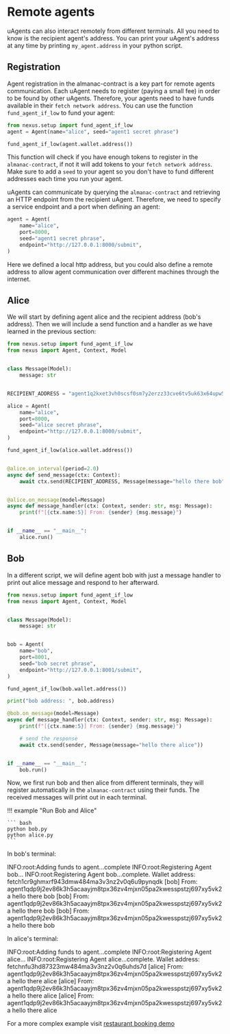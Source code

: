 # Remote agents

uAgents can also interact remotely from different terminals. All you need to know is the recipient agent's address.
You can print your uAgent's address at any time by printing `my_agent.address` in your python script.

## Registration

Agent registration in the almanac-contract is a key part for remote agents communication. Each uAgent needs to register (paying a small fee) in order to be found by other uAgents. Therefore, your agents need to have funds available in their `fetch network address`. You can use the function `fund_agent_if_low` to fund your agent:

```python
from nexus.setup import fund_agent_if_low
agent = Agent(name="alice", seed="agent1 secret phrase")

fund_agent_if_low(agent.wallet.address())
```
This function will check if you have enough tokens to register in the `almanac-contract`, if not it will add tokens to your `fetch network address`. Make sure to add a `seed` to your agent so you don't have to fund different addresses each time you run your agent.

uAgents can communicate by querying the `almanac-contract` and retrieving an HTTP endpoint from the recipient uAgent. Therefore, we need to specify a service endpoint and a port when defining an agent:

```python
agent = Agent(
    name="alice",
    port=8000,
    seed="agent1 secret phrase",
    endpoint="http://127.0.0.1:8000/submit",
)
```

Here we defined a local http address, but you could also define a remote address to allow agent communication over different machines through the internet.

## Alice

We will start by defining agent alice and the recipient address (bob's address). Then we will include 
a send function and a handler as we have learned in the previous section:

```python
from nexus.setup import fund_agent_if_low
from nexus import Agent, Context, Model


class Message(Model):
    message: str


RECIPIENT_ADDRESS = "agent1q2kxet3vh0scsf0sm7y2erzz33cve6tv5uk63x64upw5g68kr0chkv7hw50"

alice = Agent(
    name="alice",
    port=8000,
    seed="alice secret phrase",
    endpoint="http://127.0.0.1:8000/submit",
)

fund_agent_if_low(alice.wallet.address())


@alice.on_interval(period=2.0)
async def send_message(ctx: Context):
    await ctx.send(RECIPIENT_ADDRESS, Message(message="hello there bob"))


@alice.on_message(model=Message)
async def message_handler(ctx: Context, sender: str, msg: Message):
    print(f"[{ctx.name:5}] From: {sender} {msg.message}")


if __name__ == "__main__":
    alice.run()
```


## Bob

In a different script, we will define agent bob with just a message handler to print out alice message and respond to her afterward.

```python
from nexus.setup import fund_agent_if_low
from nexus import Agent, Context, Model


class Message(Model):
    message: str


bob = Agent(
    name="bob",
    port=8001,
    seed="bob secret phrase",
    endpoint="http://127.0.0.1:8001/submit",
)

fund_agent_if_low(bob.wallet.address())

print("bob address: ", bob.address)

@bob.on_message(model=Message)
async def message_handler(ctx: Context, sender: str, msg: Message):
    print(f"[{ctx.name:5}] From: {sender} {msg.message}")

    # send the response
    await ctx.send(sender, Message(message="hello there alice"))


if __name__ == "__main__":
    bob.run()
```

Now, we first run bob and then alice from different terminals, they will register automatically in the `almanac-contract` using their funds. The received messages will print out in each terminal.

!!! example "Run Bob and Alice"
    
    ``` bash
    python bob.py
    python alice.py
    ```

In bob's terminal:

<div id="termynal1" data-termynal data-ty-typeDelay="100" data-ty-lineDelay="700">
<span data-ty>INFO:root:Adding funds to agent...complete</span>
<span data-ty>INFO:root:Registering Agent bob...</span>
<span data-ty>INFO:root:Registering Agent bob...complete.</span>
<span data-ty>Wallet address: fetch1cr9ghmxrf943dmw484ma3v3nz2v0q6u9pynqdk</span>
<span data-ty>[bob] From: agent1qdp9j2ev86k3h5acaayjm8tpx36zv4mjxn05pa2kwesspstzj697xy5vk2a hello there bob</span>
<span data-ty>[bob] From: agent1qdp9j2ev86k3h5acaayjm8tpx36zv4mjxn05pa2kwesspstzj697xy5vk2a hello there bob</span>
<span data-ty>[bob] From: agent1qdp9j2ev86k3h5acaayjm8tpx36zv4mjxn05pa2kwesspstzj697xy5vk2a hello there bob</span>
</div>


In alice's terminal:

<div id="termynal2" data-termynal data-ty-typeDelay="100" data-ty-lineDelay="700">
<span data-ty>INFO:root:Adding funds to agent...complete</span>
<span data-ty>INFO:root:Registering Agent alice...</span>
<span data-ty>INFO:root:Registering Agent alice...complete.</span>
<span data-ty>Wallet address: fetchnfu3hd87323mw484ma3v3nz2v0q6uhds7d</span>
<span data-ty>[alice] From: agent1qdp9j2ev86k3h5acaayjm8tpx36zv4mjxn05pa2kwesspstzj697xy5vk2a hello there alice</span>
<span data-ty>[alice] From: agent1qdp9j2ev86k3h5acaayjm8tpx36zv4mjxn05pa2kwesspstzj697xy5vk2a hello there alice</span>
<span data-ty>[alice] From: agent1qdp9j2ev86k3h5acaayjm8tpx36zv4mjxn05pa2kwesspstzj697xy5vk2a hello there alice</span>
</div>

For a more complex example visit [restaurant booking demo](booking-demo.md)